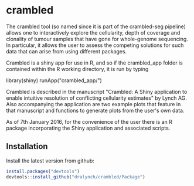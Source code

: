 # crambled

The crambled tool (so named since it is part of the crambled-seg pipeline) allows one to interactively explore the cellularity, depth of coverage and clonality of tumour samples that have gone for whole-genome sequencing. In particular, it allows the user to assess the competing solutions for such data that can arise from using different packages.

Crambled is a shiny app for use in R, and so if the crambled_app folder is contained within the R working directory, it is run by typing 

library(shiny)
runApp("crambled_app/")

Crambled is described in the manuscript "Crambled: A Shiny application to enable intuitive resolution of conflicting cellularity estimates" by Lynch AG. Also accompanying the application are two example plots that feature in that manuscript and functions to generate plots from the user's own data.


As of 7th January 2016, for the convenience of the user there is an R package incorporating the Shiny application and associated scripts. 

## Installation

Install the latest version from github:

```R
install.packages("devtools")
devtools::install_github("dralynch/crambled/Package")
```